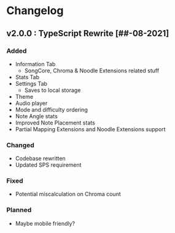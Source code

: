 # Changelog

## v2.0.0 : TypeScript Rewrite [##-08-2021]

### Added

-   Information Tab
    -   SongCore, Chroma & Noodle Extensions related stuff
-   Stats Tab
-   Settings Tab
    -   Saves to local storage
-   Theme
-   Audio player
-   Mode and difficulty ordering
-   Note Angle stats
-   Improved Note Placement stats
-   Partial Mapping Extensions and Noodle Extensions support

### Changed

-   Codebase rewritten
-   Updated SPS requirement

### Fixed

-   Potential miscalculation on Chroma count

### Planned

-   Maybe mobile friendly?
